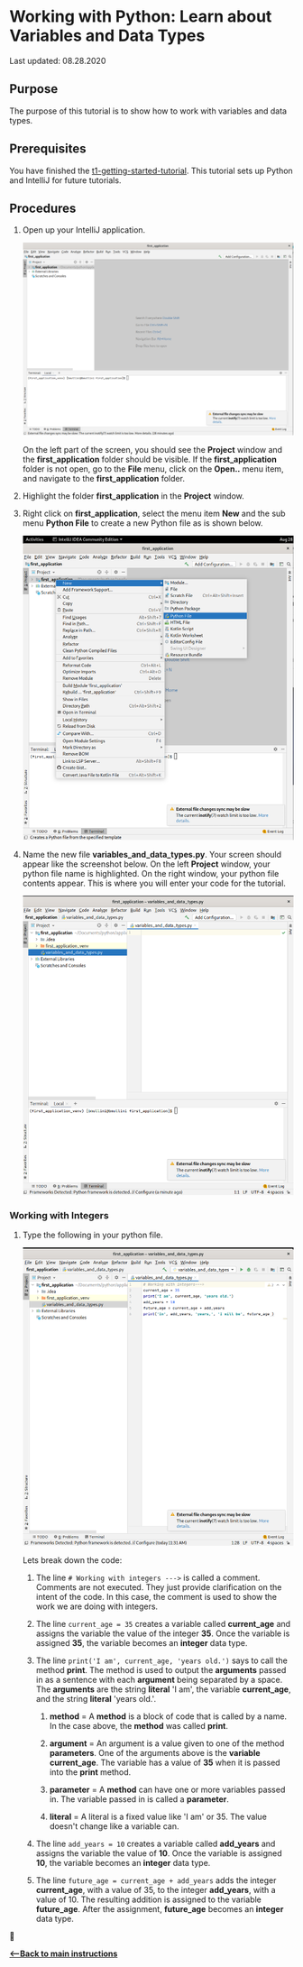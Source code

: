 # Working with Python:  Learn about Variables and Data Types

Last updated: 08.28.2020

## Purpose

The purpose of this tutorial is to show how to work with variables and data types.

## Prerequisites

You have finished the [t1-getting-started-tutorial](../t1-getting-started/readme.md).  This tutorial sets up
Python and IntelliJ for future tutorials.

## Procedures

1. Open up your IntelliJ application. 

    ![t2-open-intellij](../images/t2-opening_up_intellij.png)

    On the left part of the screen, you should see the **Project** window and the **first_application**
    folder should be visible. If the **first_application** folder is not open, go to the **File** menu,
    click on the **Open..** menu item, and navigate to the **first_application** folder.

1. Highlight the folder **first_application** in the **Project** window.
1. Right click on **first_application**, select the menu item **New** and the sub menu **Python File** to
create a new Python file as is shown below.

    ![t2-create-new-python-file](../images/t2-first-application-new-python-file-context-menu.png)

1. Name the new file **variables_and_data_types.py**.  Your screen should appear like the screenshot below.
   On the left **Project** window, your python file name is highlighted.  On the right window, your python file
   contents appear.  This is where you will enter your code for the tutorial.

    ![t2-variables-and-data-types-file-created](../images/t2-variables-and-datatypes-python-file-created.png)

### Working with Integers

1. Type the following in your python file.

    ![t2-working-with-integers](../images/working_with_integers.png)

    Lets break down the code:

    1. The line `# Working with integers --->` is called a comment.  Comments are not executed.
       They just provide clarification on the intent of the code.  In this case, the
       comment is used to show the work we are doing with integers.

    1. The line `current_age = 35` creates a variable called **current_age** and assigns the variable the
       value of the integer **35**.  Once the variable is assigned **35**, the variable becomes an
       **integer** data type.

    1. The line `print('I am', current_age, 'years old.')` says to call the method **print**.  The method
       is used to output the **arguments** passed in as a sentence with each **argument** being separated
       by a space.  The **arguments** are the string **literal** 'I am',
       the variable **current_age**, and the string **literal** 'years old.'.

        1. **method** = A **method** is a block of code that is called by a name.  In the case above, the
           **method** was called **print**.

        1. **argument** = An argument is a value given to one of the method **parameters**.  One of the arguments
           above is the **variable current_age**.  The variable has a value of **35** when it is passed into
           the **print** method.

        1. **parameter** = A **method** can have one or more variables passed in.  The variable passed in
           is called a **parameter**.

        1. **literal** = A literal is a fixed value like 'I am' or 35.  The value doesn't change like
           a variable can.
        
    1. The line `add_years = 10` creates a variable called **add_years** and assigns the variable the value
       of **10**.  Once the variable is assigned **10**, the variable becomes an **integer** data type.

    1. The line `future_age = current_age + add_years` adds the integer **current_age**, with a value of 35,
       to the integer **add_years**, with a value of 10.  The resulting addition is assigned to the 
       variable **future_age**.  After the assignment, **future_age** becomes an **integer** data type.

:construction:


[**<--Back to main instructions**](../readme.md)
